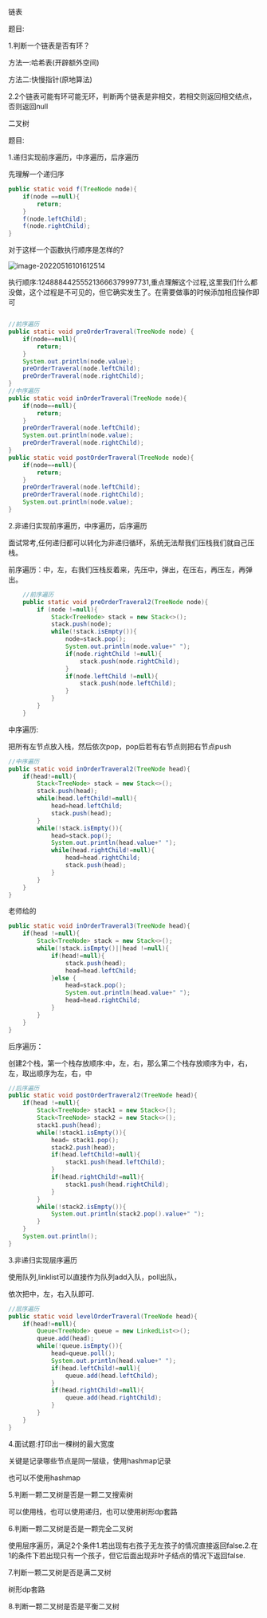 链表

题目:

1.判断一个链表是否有环？

方法一:哈希表(开辟额外空间)

方法二:快慢指针(原地算法)

2.2个链表可能有环可能无环，判断两个链表是非相交，若相交则返回相交结点，否则返回null

二叉树

题目:

1.递归实现前序遍历，中序遍历，后序遍历

先理解一个递归序

```java
public static void f(TreeNode node){
    if(node ==null){
        return;
    }
    f(node.leftChild);
    f(node.rightChild);
}
```

对于这样一个函数执行顺序是怎样的?

![image-20220516101612514](https://raw.githubusercontent.com/lozijy/github_-/main/image-20220516101612514.png)

执行顺序:124888442555213666379997731,重点理解这个过程,这里我们什么都没做，这个过程是不可见的，但它确实发生了。在需要做事的时候添加相应操作即可

```java

//前序遍历
public static void preOrderTraveral(TreeNode node) {
    if(node==null){
        return;
    }
    System.out.println(node.value);
    preOrderTraveral(node.leftChild);
    preOrderTraveral(node.rightChild);
}
//中序遍历
public static void inOrderTraveral(TreeNode node){
    if(node==null){
        return;
    }
    preOrderTraveral(node.leftChild);
    System.out.println(node.value);
    preOrderTraveral(node.rightChild);
}
public static void postOrderTraveral(TreeNode node){
    if(node==null){
        return;
    }
    preOrderTraveral(node.leftChild);
    preOrderTraveral(node.rightChild);
    System.out.println(node.value);
}
```



2.非递归实现前序遍历，中序遍历，后序遍历

面试常考,任何递归都可以转化为非递归循环，系统无法帮我们压栈我们就自己压栈。

前序遍历：中，左，右我们压栈反着来，先压中，弹出，在压右，再压左，再弹出。

```java
    //前序遍历
    public static void preOrderTraveral2(TreeNode node){
        if (node !=null){
            Stack<TreeNode> stack = new Stack<>();
            stack.push(node);
            while(!stack.isEmpty()){
                node=stack.pop();
                System.out.println(node.value+" ");
                if(node.rightChild !=null){
                    stack.push(node.rightChild);
                }
                if(node.leftChild !=null){
                    stack.push(node.leftChild);
                }
            }
        }
    }
```

中序遍历:

把所有左节点放入栈，然后依次pop，pop后若有右节点则把右节点push

```java
//中序遍历
public static void inOrderTraveral2(TreeNode head){
    if(head!=null){
        Stack<TreeNode> stack = new Stack<>();
        stack.push(head);
        while(head.leftChild!=null){
            head=head.leftChild;
            stack.push(head);
        }
        while(!stack.isEmpty()){
            head=stack.pop();
            System.out.println(head.value+" ");
            while(head.rightChild!=null){
                head=head.rightChild;
                stack.push(head);
            }
        }
    }
}
```

老师给的

```java
public static void inOrderTraveral3(TreeNode head){
    if(head !=null){
        Stack<TreeNode> stack = new Stack<>();
        while(!stack.isEmpty()||head !=null){
            if(head!=null){
                stack.push(head);
                head=head.leftChild;
            }else {
                head=stack.pop();
                System.out.println(head.value+" ");
                head=head.rightChild;
            }
        }
    }
}
```

后序遍历：

创建2个栈，第一个栈存放顺序:中，左，右，那么第二个栈存放顺序为中，右，左，取出顺序为左，右，中

```java
//后序遍历
public static void postOrderTraveral2(TreeNode head){
    if(head !=null){
        Stack<TreeNode> stack1 = new Stack<>();
        Stack<TreeNode> stack2 = new Stack<>();
        stack1.push(head);
        while(!stack1.isEmpty()){
            head= stack1.pop();
            stack2.push(head);
            if(head.leftChild!=null){
                stack1.push(head.leftChild);
            }
            if(head.rightChild!=null){
                stack1.push(head.rightChild);
            }
        }
        while(!stack2.isEmpty()){
            System.out.println(stack2.pop().value+" ");
        }
    }
    System.out.println();
}
```

3.非递归实现层序遍历

使用队列,linklist可以直接作为队列add入队，poll出队，

依次把中，左，右入队即可.

```java
//层序遍历
public static void levelOrderTraveral(TreeNode head){
    if(head!=null){
        Queue<TreeNode> queue = new LinkedList<>();
        queue.add(head);
        while(!queue.isEmpty()){
            head=queue.poll();
            System.out.println(head.value+" ");
            if(head.leftChild!=null){
                queue.add(head.leftChild);
            }
            if(head.rightChild!=null){
                queue.add(head.rightChild);
            }
        }
    }
}
```

4.面试题:打印出一棵树的最大宽度

关键是记录哪些节点是同一层级，使用hashmap记录

也可以不使用hashmap

5.判断一颗二叉树是否是一颗二叉搜索树

可以使用栈，也可以使用递归，也可以使用树形dp套路

6.判断一颗二叉树是否是一颗完全二叉树

使用层序遍历，满足2个条件1.若出现有右孩子无左孩子的情况直接返回false.2.在1的条件下若出现只有一个孩子，但它后面出现非叶子结点的情况下返回false.

7.判断一颗二叉树是否是满二叉树

树形dp套路

8.判断一颗二叉树是否是平衡二叉树



